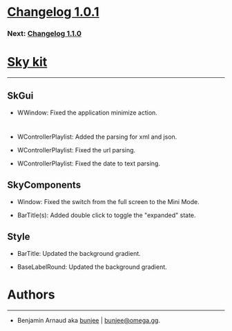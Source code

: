 # [Changelog 1.0.1](http://omega.gg/Sky/changes/1.0.1.html)

### Next: [Changelog 1.1.0](1.1.0.html)

# [Sky kit](http://omega.gg/Sky)
---

## SkGui

- WWindow: Fixed the application minimize action.

#

- WControllerPlaylist: Added the parsing for xml and json.

- WControllerPlaylist: Fixed the url parsing.

- WControllerPlaylist: Fixed the date to text parsing.


## SkyComponents

- Window: Fixed the switch from the full screen to the Mini Mode.

- BarTitle(s): Added double click to toggle the "expanded" state.


## Style

- BarTitle: Updated the background gradient.

- BaseLabelRound: Updated the background gradient.


# Authors
---

- Benjamin Arnaud aka [bunjee](http://bunjee.me) | <bunjee@omega.gg>.
